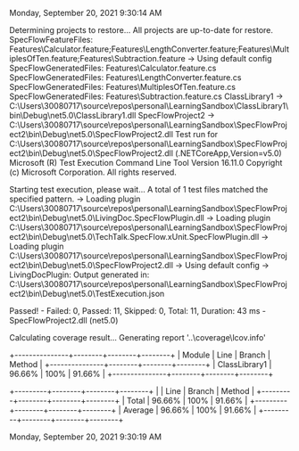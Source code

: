 
Monday, September 20, 2021 9:30:14 AM

  Determining projects to restore...
  All projects are up-to-date for restore.
  SpecFlowFeatureFiles: Features\Calculator.feature;Features\LengthConverter.feature;Features\MultiplesOfTen.feature;Features\Subtraction.feature
-> Using default config
  SpecFlowGeneratedFiles: Features\Calculator.feature.cs
  SpecFlowGeneratedFiles: Features\LengthConverter.feature.cs
  SpecFlowGeneratedFiles: Features\MultiplesOfTen.feature.cs
  SpecFlowGeneratedFiles: Features\Subtraction.feature.cs
  ClassLibrary1 -> C:\Users\30080717\source\repos\personal\LearningSandbox\ClassLibrary1\bin\Debug\net5.0\ClassLibrary1.dll
  SpecFlowProject2 -> C:\Users\30080717\source\repos\personal\LearningSandbox\SpecFlowProject2\bin\Debug\net5.0\SpecFlowProject2.dll
Test run for C:\Users\30080717\source\repos\personal\LearningSandbox\SpecFlowProject2\bin\Debug\net5.0\SpecFlowProject2.dll (.NETCoreApp,Version=v5.0)
Microsoft (R) Test Execution Command Line Tool Version 16.11.0
Copyright (c) Microsoft Corporation.  All rights reserved.

Starting test execution, please wait...
A total of 1 test files matched the specified pattern.
-> Loading plugin C:\Users\30080717\source\repos\personal\LearningSandbox\SpecFlowProject2\bin\Debug\net5.0\LivingDoc.SpecFlowPlugin.dll
-> Loading plugin C:\Users\30080717\source\repos\personal\LearningSandbox\SpecFlowProject2\bin\Debug\net5.0\TechTalk.SpecFlow.xUnit.SpecFlowPlugin.dll
-> Loading plugin C:\Users\30080717\source\repos\personal\LearningSandbox\SpecFlowProject2\bin\Debug\net5.0\SpecFlowProject2.dll
-> Using default config
-> LivingDocPlugin: Output generated in: C:\Users\30080717\source\repos\personal\LearningSandbox\SpecFlowProject2\bin\Debug\net5.0\TestExecution.json

Passed!  - Failed:     0, Passed:    11, Skipped:     0, Total:    11, Duration: 43 ms - SpecFlowProject2.dll (net5.0)

Calculating coverage result...
  Generating report '..\coverage\lcov.info'

+---------------+--------+--------+--------+
| Module        | Line   | Branch | Method |
+---------------+--------+--------+--------+
| ClassLibrary1 | 96.66% | 100%   | 91.66% |
+---------------+--------+--------+--------+

+---------+--------+--------+--------+
|         | Line   | Branch | Method |
+---------+--------+--------+--------+
| Total   | 96.66% | 100%   | 91.66% |
+---------+--------+--------+--------+
| Average | 96.66% | 100%   | 91.66% |
+---------+--------+--------+--------+


Monday, September 20, 2021 9:30:19 AM


